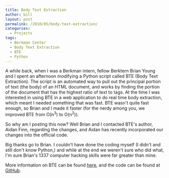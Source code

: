 ```yaml
---
title: Body Text Extraction
author: bill
layout: post
permalink: /2010/05/body-text-extraction/
categories:
  - Projects
tags:
  - Berkman Center
  - Body Text Extraction
  - BTE
  - Python
---
```

A while back, when I was a Berkman intern, fellow Berktern Brian Young and I
spent an afternoon modifying a Python script called BTE (Body Text Extraction).
The script is an automated way to pull out the principal portion of text (the
body) of an HTML document, and works by finding the portion of the document
that has the highest ratio of text to tags. At the time I was interested in
using BTE in a web application to do real time body extraction, which meant I
needed something that was fast. BTE wasn't quite fast enough, so Brian and I
made it faster (for the nerdy among you, we improved BTE from O(n<sup>3</sup>)
to O(n<sup>2</sup>)).

So why am I posting this now? Well Brian and I contacted BTE's author, Aidan
Finn, regarding the changes, and Aidan has recently incorporated our changes
into the official code.

Big thanks go to Brian. I couldn't have done the coding myself (I didn't and
still don't know Python,) and while at the end we weren't sure who did what,
I'm sure Brian's 1337 computer hacking skills were far greater than mine.

More information on BTE can be found [here][1], and the code can be found at
[GitHub][2].

 [1]: http://www.aidanf.net/archive/software/bte-body-text-extraction
 [2]: http://github.com/aidanf/BTE
